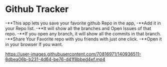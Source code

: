 # Github Tracker


-**This app lets you save your favorite github Repo in the app,
-**Add it in your Repo list.
-**It will show all the branches and Open Issues of that repo.
-**If you open any branch, it will show all the commits in that branch.
-**Share Your Favorite repo with you friends with just one click.
-**Open it in your browser If you want.



https://user-images.githubusercontent.com/70816971/140936511-8dbea06b-b231-4d64-be76-d41f8bbed4ef.mp4

